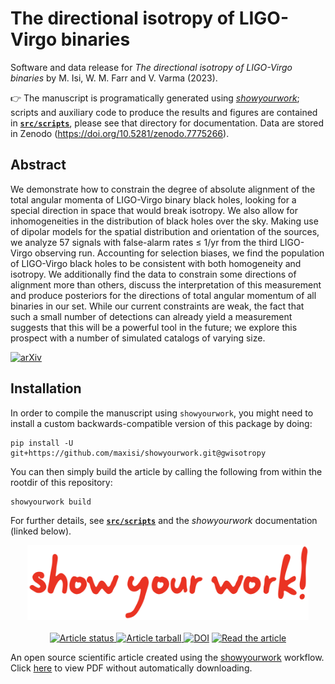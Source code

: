 #  The directional isotropy of LIGO-Virgo binaries

Software and data release for _The directional isotropy of LIGO-Virgo binaries_ by M. Isi, W. M. Farr and V. Varma (2023).

👉 The manuscript is programatically generated using _[showyourwork](https://show-your.work/en/latest/)_; scripts and auxiliary code to produce the results and figures are contained in **[`src/scripts`](src/scripts)**, please see that directory for documentation. Data are stored in Zenodo (https://doi.org/10.5281/zenodo.7775266).

## Abstract
We demonstrate how to constrain the degree of absolute alignment of the total angular momenta
of LIGO-Virgo binary black holes, looking for a special direction in space that would break isotropy.
We also allow for inhomogeneities in the distribution of black holes over the sky. Making use of
dipolar models for the spatial distribution and orientation of the sources, we analyze 57 signals with
false-alarm rates ≤ 1/yr from the third LIGO-Virgo observing run. Accounting for selection biases,
we find the population of LIGO-Virgo black holes to be consistent with both homogeneity and
isotropy. We additionally find the data to constrain some directions of alignment more than others,
discuss the interpretation of this measurement and produce posteriors for the directions of total angular
momentum of all binaries in our set. While our current constraints are weak, the fact that such a small
number of detections can already yield a measurement suggests that this will be a powerful tool in
the future; we explore this prospect with a number of simulated catalogs of varying size.

[![arXiv](https://img.shields.io/badge/arXiv-2304.13254-crimson)](https://arxiv.org/abs/2304.13254)


## Installation
In order to compile the manuscript using `showyourwork`, you might need to install a custom backwards-compatible version of this package by doing:

```
pip install -U git+https://github.com/maxisi/showyourwork.git@gwisotropy
```

You can then simply build the article by calling the following from within the rootdir of this repository:

```
showyourwork build
```

For further details, see **[`src/scripts`](src/scripts)** and the _showyourwork_ documentation (linked below).

<p align="center">
<a href="https://github.com/showyourwork/showyourwork">
<img width = "450" src="https://raw.githubusercontent.com/showyourwork/.github/main/images/showyourwork.png" alt="showyourwork"/>
</a>
<br>
<br>
<a href="https://github.com/maxisi/gwisotropy/actions/workflows/build.yml">
<img src="https://github.com/maxisi/gwisotropy/actions/workflows/build.yml/badge.svg?branch=main" alt="Article status"/>
</a>
<a href="https://github.com/maxisi/gwisotropy/raw/main-pdf/arxiv.tar.gz">
<img src="https://img.shields.io/badge/article-tarball-blue.svg?style=flat" alt="Article tarball"/>
</a>
<a href="https://doi.org/10.5281/zenodo.7775266"><img src="https://zenodo.org/badge/DOI/10.5281/zenodo.7775266.svg" alt="DOI"></a>
<a href="https://github.com/maxisi/gwisotropy/raw/main-pdf/gwisotropy.pdf">
<img src="https://img.shields.io/badge/article-pdf-blue.svg?style=flat" alt="Read the article"/>
</a>
</p>

An open source scientific article created using the [showyourwork](https://github.com/showyourwork/showyourwork) workflow. Click [here](https://github.com/maxisi/gwisotropy/blob/main-pdf/gwisotropy.pdf) to view PDF without automatically downloading.
